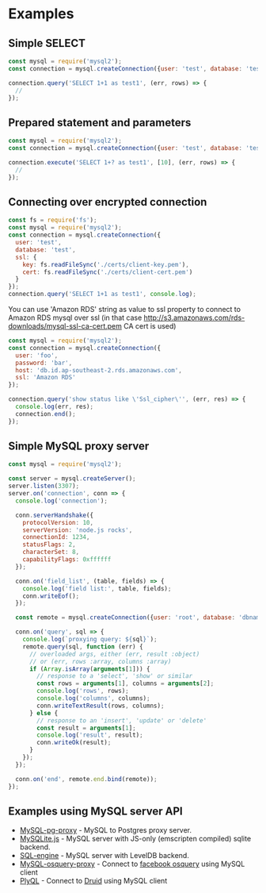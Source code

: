 # Examples

## Simple SELECT

```js
const mysql = require('mysql2');
const connection = mysql.createConnection({user: 'test', database: 'test'});

connection.query('SELECT 1+1 as test1', (err, rows) => {
  //
});
```

## Prepared statement and parameters

```js
const mysql = require('mysql2');
const connection = mysql.createConnection({user: 'test', database: 'test'});

connection.execute('SELECT 1+? as test1', [10], (err, rows) => {
  //
});
```

## Connecting over encrypted connection

```js
const fs = require('fs');
const mysql = require('mysql2');
const connection = mysql.createConnection({
  user: 'test',
  database: 'test',
  ssl: {
    key: fs.readFileSync('./certs/client-key.pem'),
    cert: fs.readFileSync('./certs/client-cert.pem')
  }
});
connection.query('SELECT 1+1 as test1', console.log);
```

You can use 'Amazon RDS' string as value to ssl property to connect to Amazon RDS mysql over ssl (in that case http://s3.amazonaws.com/rds-downloads/mysql-ssl-ca-cert.pem CA cert is used)

```js
const mysql = require('mysql2');
const connection = mysql.createConnection({
  user: 'foo',
  password: 'bar',
  host: 'db.id.ap-southeast-2.rds.amazonaws.com',
  ssl: 'Amazon RDS'
});

connection.query('show status like \'Ssl_cipher\'', (err, res) => {
  console.log(err, res);
  connection.end();
});
```


## Simple MySQL proxy server

```js
const mysql = require('mysql2');

const server = mysql.createServer();
server.listen(3307);
server.on('connection', conn => {
  console.log('connection');

  conn.serverHandshake({
    protocolVersion: 10,
    serverVersion: 'node.js rocks',
    connectionId: 1234,
    statusFlags: 2,
    characterSet: 8,
    capabilityFlags: 0xffffff
  });

  conn.on('field_list', (table, fields) => {
    console.log('field list:', table, fields);
    conn.writeEof();
  });

  const remote = mysql.createConnection({user: 'root', database: 'dbname', host:'server.example.com', password: 'secret'});

  conn.on('query', sql => {
    console.log(`proxying query: ${sql}`);
    remote.query(sql, function (err) {
      // overloaded args, either (err, result :object)
      // or (err, rows :array, columns :array)
      if (Array.isArray(arguments[1])) {
        // response to a 'select', 'show' or similar
        const rows = arguments[1], columns = arguments[2];
        console.log('rows', rows);
        console.log('columns', columns);
        conn.writeTextResult(rows, columns);
      } else {
        // response to an 'insert', 'update' or 'delete'
        const result = arguments[1];
        console.log('result', result);
        conn.writeOk(result);
      }
    });
  });

  conn.on('end', remote.end.bind(remote));
});
```

## Examples using MySQL server API

  - [MySQL-pg-proxy](https://github.com/sidorares/mysql-pg-proxy)  - MySQL to Postgres proxy server.
  - [MySQLite.js](https://github.com/sidorares/mysqlite.js) - MySQL server with JS-only (emscripten compiled) sqlite backend.
  - [SQL-engine](https://github.com/eugeneware/sql-engine) - MySQL server with LevelDB backend.
  - [MySQL-osquery-proxy](https://github.com/sidorares/mysql-osquery-proxy) - Connect to [facebook osquery](https://osquery.io/) using MySQL client
  - [PlyQL](https://github.com/implydata/plyql) - Connect to [Druid](http://druid.io/) using MySQL client
